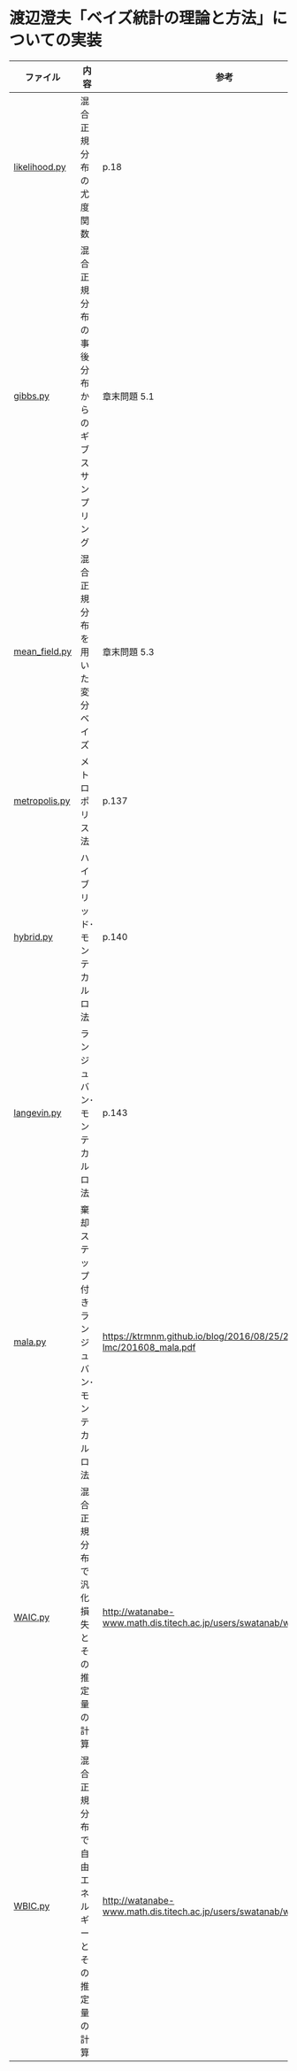 # 渡辺澄夫「ベイズ統計の理論と方法」についての実装

| ファイル                                                                                        | 内容                                           | 参考                                                                   |
| ----------------------------------------------------------------------------------------------- | ---------------------------------------------- | ---------------------------------------------------------------------- |
| [likelihood.py](https://github.com/fujihiraryo/watanabe-bayes/blob/master/python/likelihood.py) | 混合正規分布の尤度関数                         | p.18                                                                   |
| [gibbs.py](https://github.com/fujihiraryo/watanabe-bayes/blob/master/python/gibbs.py)           | 混合正規分布の事後分布からのギブスサンプリング | 章末問題 5.1                                                           |
| [mean_field.py](https://github.com/fujihiraryo/watanabe-bayes/blob/master/python/mean_field.py) | 混合正規分布を用いた変分ベイズ                 | 章末問題 5.3                                                           |
| [metropolis.py](https://github.com/fujihiraryo/watanabe-bayes/blob/master/python/metropolis.py) | メトロポリス法                                 | p.137                                                                  |
| [hybrid.py](https://github.com/fujihiraryo/watanabe-bayes/blob/master/python/hybrid.py)         | ハイブリッド･モンテカルロ法                    | p.140                                                                  |
| [langevin.py](https://github.com/fujihiraryo/watanabe-bayes/blob/master/python/langevin.py)     | ランジュバン･モンテカルロ法                    | p.143                                                                  |
| [mala.py](https://github.com/fujihiraryo/watanabe-bayes/blob/master/python/mala.py)             | 棄却ステップ付きランジュバン･モンテカルロ法    | https://ktrmnm.github.io/blog/2016/08/25/201608-lmc/201608_mala.pdf    |
| [WAIC.py](https://github.com/fujihiraryo/watanabe-bayes/blob/master/python/WAIC.py)             | 混合正規分布で汎化損失とその推定量の計算       | http://watanabe-www.math.dis.titech.ac.jp/users/swatanab/waic2011.html |
| [WBIC.py](https://github.com/fujihiraryo/watanabe-bayes/blob/master/python/WBIC.py)             | 混合正規分布で自由エネルギーとその推定量の計算 | http://watanabe-www.math.dis.titech.ac.jp/users/swatanab/wbic2012.html |
